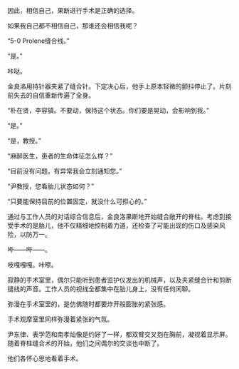 因此，相信自己，果断进行手术是正确的选择。

如果我自己都不相信自己，那谁还会相信我呢？

“5-0 Prolene缝合线。”

“是。”

咔哒。

金良洛用持针器夹紧了缝合针。下定决心后，他手上原本轻微的颤抖停止了。片刻前失去的自信重新传遍了全身。

“朴在贤，李容镇。不要动，保持这个状态。你们要是晃动，会影响到我。”

“是。”

“是，教授。”

“麻醉医生，患者的生命体征怎么样？”

“目前没有问题。有异常我会立刻通知您。”

“尹教授，您看胎儿状态如何？”

“只要能保持目前的位置固定，就没什么可担心的。”

通过与工作人员的对话综合信息后，金良洛果断地开始缝合敞开的脊柱。考虑到接受手术的是胎儿，他不仅精细地控制着力道，还检查了可能出现的伤口及感染风险，以防万一。

哔——哔——。

吱嘎嘎嘎。咔嚓。

寂静的手术室里，偶尔只能听到患者监护仪发出的机械声，以及夹紧缝合针和剪断缝线的声音。工作人员的视线全都集中在胎儿身上，没有任何闲聊。

弥漫在手术室里的，是仿佛随时都要炸开般膨胀的紧张感。

手术观摩室里同样弥漫着紧张的气氛。

尹东律、表学范和南孝灿像是约好了一样，都双臂交叉抱在胸前，凝视着显示屏。随着脊柱缝合术的开始，他们之间偶尔的交谈也中断了。

他们各怀心思地看着手术。